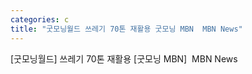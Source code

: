 ```yaml
---
categories: c
title: "굿모닝월드 쓰레기 70톤 재활용 굿모닝 MBN  MBN News"
---
```

[굿모닝월드] 쓰레기 70톤 재활용 [굿모닝 MBN]&nbsp;&nbsp;MBN News